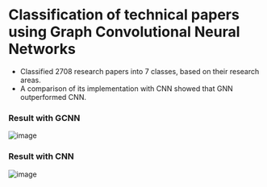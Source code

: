 # Classification of technical papers using Graph Convolutional Neural Networks

- Classified 2708 research papers into 7 classes, based on their research areas.
- A comparison of its implementation with CNN showed that GNN outperformed CNN.

### Result with GCNN

![image](https://user-images.githubusercontent.com/103813206/182972736-bc082f17-541b-4702-bf24-8eb16768fe3f.png)

### Result with CNN

![image](https://user-images.githubusercontent.com/103813206/182972902-e9f80085-b91e-4763-afee-0d275ba82fe7.png)



